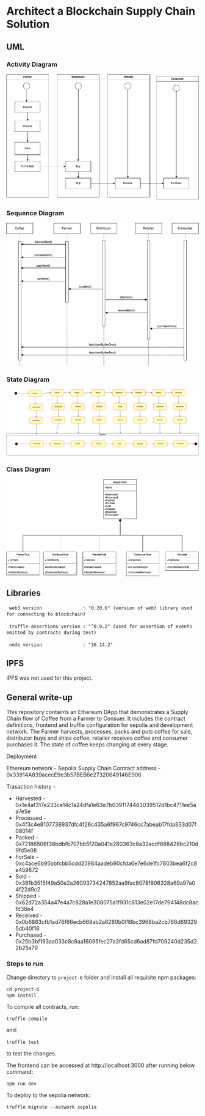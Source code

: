 # Architect a Blockchain Supply Chain Solution 

## UML

### Activity Diagram
![activity_diagram](images/activity_diagram.png)

### Sequence Diagram
![sequence_diagram](images/sequence_diagram.png)

### State Diagram
![state_diagram](images/state_diagram.png)

### Class Diagram
![class_diagram](images/class_diagram.png)


## Libraries
```
 web3 version               : "0.20.6" (version of web3 library used for connecting to blockchain)
 
 truffle-assertions version : "^0.9.2" (used for assertion of events emitted by contracts during test)
 
 node version               : "16.14.2"
```


 ## IPFS

 IPFS was not used for this project.

 ## General write-up

 This repository containts an Ethereum DApp that demonstrates a Supply Chain flow of Coffee from a Farmer to Consuer. It includes the contract definitions, frontend and truffle configuration for sepolia and development network. The Farmer harvests, processes, packs and puts coffee for sale, distributor buys and ships coffee, retailer receives coffee and consumer purchases it. The state of coffee keeps changing at every stage.  

Deployment 

Ethereum network - Sepolia
Supply Chain Contract address - 0x33914A839acecE9e3b57BEB6e27320649146E906

Trasaction history -
* Harvested - 0x1e4af317e233ce14c1a24dfa1e63e7b03911744d3039512d1bc4711ee5aa7e5e
* Processed - 0x4f3c4e8107738937dfc4f26c435a6f967c9746cc7abeab17fda333d07f08014f
* Packed - 0x72186506f38bdbfb707bb5f20a041e280363c8a32acdf688428bc210d9fd5e08
* ForSale - 0xc4ace6b95bbfcbb5cdd25984aadeb90cfda6e7e6de1fc7803bea6f2c8e459672
* Sold - 0x381b3515f49a50e2a26093734247852aa9fac8078f806328a69a97a04f22d9c2
* Shipped - 0x62d72a354a47e4a7c828a1e308075a1f931c813e02e17de794148dc8acfd38e4
* Received - 0x0b6863cfb1ad76f66ecb668ab2a6280b0f16bc3968ba2cb766d693295db40f16
* Purchased - 0x25b3bf193aa033c8c8aa16095fec27a3fd65cd6ad87fd709240d235d22b25a79


### Steps to run 

Change directory to ```project-6``` folder and install all requisite npm packages:

```
cd project-6
npm install
```

To compile all contracts, run:

```
truffle compile
```

and:

```
truffle test
```

to test the changes.

The frontend can be accessed at http://localhost:3000 after running below command:

```
npm run dev
```

To deploy to the sepolia network:

```
truffle migrate --network sepolia
```